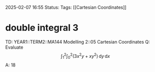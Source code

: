 2025-02-07 16:55
Status: 
Tags: [[Cartesian Coordinates]]
# double integral 3

TD: YEAR1::TERM2::MA144 Modelling 2::05 Cartesian Coordinates
Q: Evaluate $$
\int_{1}^{2} \int_{0}^{2} (3x^2 y + xy^2) \, \mathrm{d}y \, \mathrm{d}x
$$
A: 18
<!--ID: 1738948566293-->
